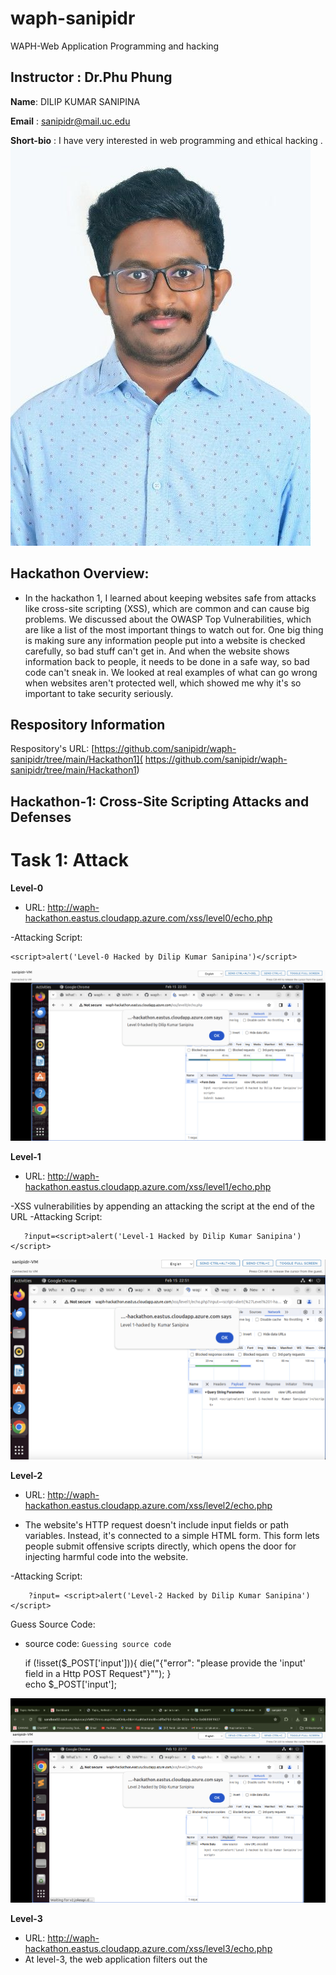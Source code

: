 
# waph-sanipidr
  WAPH-Web Application Programming and hacking

## **Instructor** : Dr.Phu Phung 


**Name**: DILIP KUMAR SANIPINA

**Email** : sanipidr@mail.uc.edu

**Short-bio** : I have very interested in web programming and ethical hacking .
![headshot](images/headshot.jpeg)



 


## Hackathon Overview:
- In the hackathon 1, I learned about keeping websites safe from attacks like cross-site scripting (XSS), which are common and can cause big problems. We discussed about the OWASP Top Vulnerabilities, which are like a list of the most important things to watch out for. One big thing is making sure any information people put into a website is checked carefully, so bad stuff can't get in. And when the website shows information back to people, it needs to be done in a safe way, so bad code can't sneak in. We looked at real examples of what can go wrong when websites aren't protected well, which showed me why it's so important to take security seriously.

## Respository Information

Respository's URL: [https://github.com/sanipidr/waph-sanipidr/tree/main/Hackathon1]( https://github.com/sanipidr/waph-sanipidr/tree/main/Hackathon1)

## Hackathon-1: Cross-Site Scripting Attacks and Defenses
# Task 1: Attack

**Level-0**
- URL: http://waph-hackathon.eastus.cloudapp.azure.com/xss/level0/echo.php

-Attacking Script:
```
<script>alert('Level-0 Hacked by Dilip Kumar Sanipina')</script>
```

![Level-0](images/LEVEL_0.png)

**Level-1**
- URL: http://waph-hackathon.eastus.cloudapp.azure.com/xss/level1/echo.php

-XSS vulnerabilities by appending an attacking the script at the end of the URL
-Attacking Script:
```
   ?input=<script>alert('Level-1 Hacked by Dilip Kumar Sanipina')</script>
```
![Level-1](images/LEVEL_1.png)



**Level-2**
- URL: http://waph-hackathon.eastus.cloudapp.azure.com/xss/level2/echo.php

- The website's HTTP request doesn't include input fields or path variables. Instead, it's connected to a simple HTML form. This form lets people submit offensive scripts directly, which opens the door for injecting harmful code into the website.

-Attacking Script:
```
	?input= <script>alert('Level-2 Hacked by Dilip Kumar Sanipina')</script>
 ```
Guess Source Code:
- source code: `Guessing source code `

	 if (!isset($_POST['input'])){
	            die("{\"error\": \"please provide the 
	            'input' field in a Http POST Request\"}"");
	        }      
	 echo $_POST['input'];

![Level-2](images/LEVEL-2.png)



**Level-3**

- URL: http://waph-hackathon.eastus.cloudapp.azure.com/xss/level3/echo.php
- At level-3, the web application filters out the <Script> tag that's directly entered through the input.However, attackers can still break their harmful code into smaller parts to bypass this filter and successfully carry out an XSS attack.

-Attacking Script:

``
   ?input= <scr<script>ipt>alert('Level-3 Hacked by Dilip Kumar Sanipina')</scr</script>ipt>
``

Guess Source Code:
- source code: `Guessing source code `

	$input = echo $_POST['input'];
	$input=str_replace(['<script>', '</Script>'], '',$input)
   
![Level-3](images/LEVEL-3.png)

**Level-4**

- URL: http://waph-hackathon.eastus.cloudapp.azure.com/xss/level/echo.php
- At level-4 filtering, direct <script> tags are blocked. Instead, attackers exploit the onload() function of the body tag to execute XSS scripts. They combine their script with this function, triggering malicious actions once the page finishes loading. This bypasses filtering and underscores the need for robust security practices to mitigate XSS vulnerabilities effectively.

-Attacking Script:

````
   ?input= <body onload="alert('Level-4 Hacked by Dilip Kumar Sanipina')">hacked</body>
```
Guess Source Code:
- source code: `Guessing source code `

	$input =  $_GET['input']
		if (preg_match('/<script\b[^>]*>(.*?')<\/script>/is',$input)) {
			exit('{"error": "No \'script\' is Allowed!"}');
		}
		else
			echo($input);
   
![Level-4](images/LEVEL-4.png)


**Level-5**

- URL: http://waph-hackathon.eastus.cloudapp.azure.com/xss/level5/echo.php
- At level-5 security, both the <script> tag and the alert() function are filtered out to prevent XSS attacks. To overcome these restrictions and still trigger a popup alert, attackers use a clever combination of encoding techniques and the onload() method with the body tag. This indirect approach allows them to execute JavaScript code despite the filters in place, highlighting the need for robust security measures to counter such tactics effectively.

-Attacking Script:
```
   ?input= <body onload="\u0061lert('Level-5 Hacked by Dilip Kumar Sanipina')
   ">hacked</body>
```
- Guess Source Code:
- source code: Guessing source code

   $input =  $_GET['input']
		if (preg_match('/<script\b[^>]*>(.*?')<\/script>/is',$data) 
			|| stripos($data 'alert')!== false) {
			exit('{"error": "No \'script\' is allowed!"}');
		}
		else
			echo($input);


![Level-5](images/LEVEL-5.png)

**Level-6**

- URL: http://waph-hackathon.eastus.cloudapp.azure.com/xss/level6/echo.php
- In Level-6, the approach involves using htmlentities() to transform user input into HTML entities, making it display as plain text on the webpage. However, JavaScript event listeners such as onclick() are set up to detect key presses within the input field. This setup allows for the execution of JavaScript code, including triggering alerts, while still keeping the user input safely displayed as text. This strategy ensures security by preventing direct execution of JavaScript code from user input while enabling desired interactivity through event listeners.

Attacking Script:
```
   ?input= <body onload="\u0061lert('Level-6 Hacked by Dilip Kumar Sanipina')
   ">hacked</body>
```
Guess Source Code:
- source code: Guessing source code

   echo htmlentities($_REQUEST('input'))  ;


![level-6](images/LEVEL-6.png)

![level-6](images/LEVEL-6-PS.png)




## Task 2 -Defense

**echo.php**
- In the echo.php file in lab2, I've implemented input validation. Now, if you try to submit a request without providing any input, the system will prompt you with an alert asking you to enter data into the input field. This validation ensures that users cannot submit empty requests and encourages them to provide the necessary input for the operation to proceed smoothly.

source code:

```
<?php
        
        if (!isset($_REQUEST["data"])){
                #echo "Error: 'data' parameter is missing.";
                die("{\"error\": \"please provide 'data' field\"}");
        }
        echo htmlentities($_REQUEST['data']);
?>

```

![echo.php](images/echo.jpeg)


![Git commit](images/echo_commit.jpeg)

**Current front end prototype**

- In this code, we've implemented input validation to ensure that both the GET and POST method forms include mandatory input. If a user tries to submit the form without providing any input, the system will prompt a message saying "Please give some input." This ensures that users cannot proceed without entering necessary data, maintaining the functionality and integrity of the system.

![Input Validation](images/Input_Validation.png)

![Git commit](images/echo.phpgithubcommit.png)

- Following the input validation, I've implemented output encoding by defining an "encode text" function. This function encodes the output before printing it to the screen. Additionally, we display both the encoded and decoded messages. To ensure ongoing validation, I've added console alerts every time a user submits a request. This approach enhances security by encoding output to prevent XSS attacks and provides real-time validation feedback through console alerts.

![encoded input](images/Encoded_input.png)

![encoded_github_commit](images/Encoded__github.png)